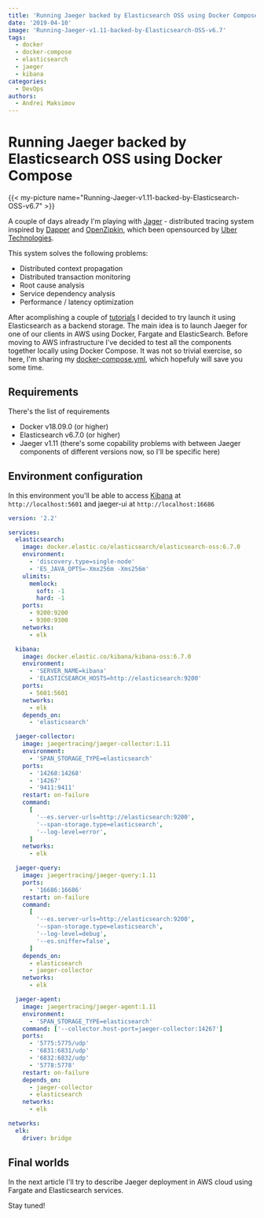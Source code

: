 ```yaml
---
title: 'Running Jaeger backed by Elasticsearch OSS using Docker Compose'
date: '2019-04-10'
image: 'Running-Jaeger-v1.11-backed-by-Elasticsearch-OSS-v6.7'
tags:
  - docker
  - docker-compose
  - elasticsearch
  - jaeger
  - kibana
categories:
  - DevOps
authors:
  - Andrei Maksimov
---
```

# Running Jaeger backed by Elasticsearch OSS using Docker Compose

{{< my-picture name="Running-Jaeger-v1.11-backed-by-Elasticsearch-OSS-v6.7" >}}

A couple of days already I'm playing with [Jager](https://www.jaegertracing.io) - distributed tracing system inspired by [Dapper](https://research.google.com/pubs/pub36356.html) and [OpenZipkin](http://zipkin.io/), which been opensourced by [Uber Technologies](http://uber.github.io/).

This system solves the following problems:

- Distributed context propagation
- Distributed transaction monitoring
- Root cause analysis
- Service dependency analysis
- Performance / latency optimization

After acomplishing a couple of [tutorials](https://github.com/yurishkuro/opentracing-tutorial) I decided to try launch it using Elasticsearch as a backend storage. The main idea is to launch Jaeger for one of our clients in AWS using Docker, Fargate and ElasticSearch. Before moving to AWS infrastructure I've decided to test all the components together locally using Docker Compose. It was not so trivial exercise, so here, I'm sharing my [docker-compose.yml](https://gist.github.com/andreivmaksimov/e8a644e73026c46f18664db25a80b993), which hopefuly will save you some time.

## Requirements

There's the list of requirements

- Docker v18.09.0 (or higher)
- Elasticsearch v6.7.0 (or higher)
- Jaeger v1.11 (there's some copability problems with between Jaeger components of different versions now, so I'll be specific here)

## Environment configuration

In this environment you'll be able to access [Kibana](https://www.elastic.co/products/kibana) at `http://localhost:5601` and jaeger-ui at `http://localhost:16686`

```yaml
version: '2.2'

services:
  elasticsearch:
    image: docker.elastic.co/elasticsearch/elasticsearch-oss:6.7.0
    environment:
      - 'discovery.type=single-node'
      - 'ES_JAVA_OPTS=-Xmx256m -Xms256m'
    ulimits:
      memlock:
        soft: -1
        hard: -1
    ports:
      - 9200:9200
      - 9300:9300
    networks:
      - elk

  kibana:
    image: docker.elastic.co/kibana/kibana-oss:6.7.0
    environment:
      - 'SERVER_NAME=kibana'
      - 'ELASTICSEARCH_HOSTS=http://elasticsearch:9200'
    ports:
      - 5601:5601
    networks:
      - elk
    depends_on:
      - 'elasticsearch'

  jaeger-collector:
    image: jaegertracing/jaeger-collector:1.11
    environment:
      - 'SPAN_STORAGE_TYPE=elasticsearch'
    ports:
      - '14268:14268'
      - '14267'
      - '9411:9411'
    restart: on-failure
    command:
      [
        '--es.server-urls=http://elasticsearch:9200',
        '--span-storage.type=elasticsearch',
        '--log-level=error',
      ]
    networks:
      - elk

  jaeger-query:
    image: jaegertracing/jaeger-query:1.11
    ports:
      - '16686:16686'
    restart: on-failure
    command:
      [
        '--es.server-urls=http://elasticsearch:9200',
        '--span-storage.type=elasticsearch',
        '--log-level=debug',
        '--es.sniffer=false',
      ]
    depends_on:
      - elasticsearch
      - jaeger-collector
    networks:
      - elk

  jaeger-agent:
    image: jaegertracing/jaeger-agent:1.11
    environment:
      - 'SPAN_STORAGE_TYPE=elasticsearch'
    command: ['--collector.host-port=jaeger-collector:14267']
    ports:
      - '5775:5775/udp'
      - '6831:6831/udp'
      - '6832:6832/udp'
      - '5778:5778'
    restart: on-failure
    depends_on:
      - jaeger-collector
      - elasticsearch
    networks:
      - elk

networks:
  elk:
    driver: bridge
```

## Final worlds

In the next article I'll try to describe Jaeger deployment in AWS cloud using Fargate and Elasticsearch services.

Stay tuned!
